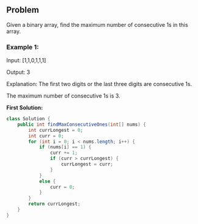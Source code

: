 ## Problem

Given a binary array, find the maximum number of consecutive 1s in this array.

### Example 1:

Input: [1,1,0,1,1,1]

Output: 3

Explanation: The first two digits or the last three digits are consecutive 1s.

The maximum number of consecutive 1s is 3.

**First Solution:**
```java
class Solution {
    public int findMaxConsecutiveOnes(int[] nums) {
        int currLongest = 0;
        int curr = 0;
        for (int i = 0; i < nums.length; i++) {
            if (nums[i] == 1) {
                curr += 1;
                if (curr > currLongest) {
                    currLongest = curr;
                }
            }
            else {
                curr = 0;
            }
        }
        return currLongest;
    }
}
```

